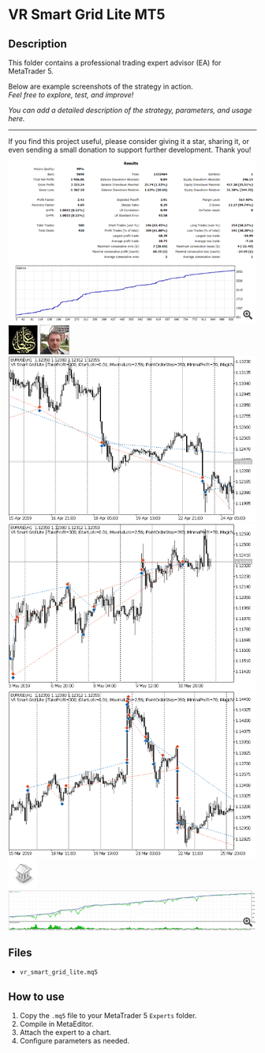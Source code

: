 # VR Smart Grid Lite MT5

## Description
This folder contains a professional trading expert advisor (EA) for MetaTrader 5.

Below are example screenshots of the strategy in action.  
*Feel free to explore, test, and improve!*

*You can add a detailed description of the strategy, parameters, and usage here.*

---

If you find this project useful, please consider giving it a star, sharing it, or even sending a small donation to support further development. Thank you!

![Screenshot](2019-12-24_13.14.31__25c4312f8309__3.png)
![Screenshot](62318A06-9A53.jpg)
![Screenshot](67a2487d-c9f0.jpg)
![Screenshot](EURUSDH13__2.png)
![Screenshot](EURUSDH14__2.png)
![Screenshot](EURUSDH16__2.png)
![Screenshot](library.png)
![Screenshot](TesterGraphReport2019.12.24__5.png)

## Files
- `vr_smart_grid_lite.mq5`

## How to use
1. Copy the `.mq5` file to your MetaTrader 5 `Experts` folder.
2. Compile in MetaEditor.
3. Attach the expert to a chart.
4. Configure parameters as needed.
